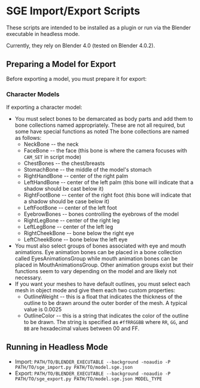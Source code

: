 # SGE Import/Export Scripts

These scripts are intended to be installed as a plugin or run via the Blender executable in headless mode.

Currently, they rely on Blender 4.0 (tested on Blender 4.0.2).

## Preparing a Model for Export
Before exporting a model, you must prepare it for export:

### Character Models
If exporting a character model:

* You must select bones to be demarcated as body parts and add them to bone collections named appropriately. These are not all required, but some have special functions as noted The bone collections are named as follows:
  - NeckBone -- the neck
  - FaceBone -- the face (this bone is where the camera focuses with `CAM_SET` in script mode)
  - ChestBones -- the chest/breasts
  - StomachBone -- the middle of the model's stomach
  - RightHandBone -- center of the right palm
  - LeftHandBone -- center of the left palm (this bone will indicate that a shadow should be cast below it)
  - RightFootBone -- center of the right foot (this bone will indicate that a shadow should be case below it)
  - LeftFootBone -- center of the left foot
  - EyebrowBones -- bones controlling the eyebrows of the model
  - RightLegBone -- center of the right leg
  - LeftLegBone -- center of the left leg
  - RightCheekBone -- bone below the right eye
  - LeftCheekBone -- bone below the left eye
* You must also select groups of bones associated with eye and mouth animations. Eye animation bones can be placed in a bone collection called EyesAnimationsGroup while mouth animation bones can be placed in MouthAnimationsGroup. Other animation groups exist but their functions seem to vary depending on the model and are likely not necessary.
* If you want your meshes to have default outlines, you must select each mesh in object mode and give them each two custom properties:
  - OutlineWeight -- this is a float that indicates the thickness of the outline to be drawn around the outer border of the mesh. A typical value is 0.0025
  - OutlineColor -- this is a string that indicates the color of the outline to be drawn. The string is specified as `#ffRRGGBB` where `RR`, `GG`, and `BB` are hexadecimal values between 00 and FF.

## Running in Headless Mode
* Import: `PATH/TO/BLENDER_EXECUTABLE --background -noaudio -P PATH/TO/sge_import.py PATH/TO/model.sge.json`
* Export: `PATH/TO/BLENDER_EXECUTABLE --background -noaudio -P PATH/TO/sge_export.py PATH/TO/model.sge.json MODEL_TYPE`